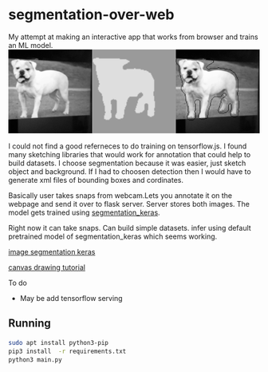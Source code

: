 
# segmentation-over-web
My attempt at making an interactive app that works from browser
and trains an ML model.
![alt text](https://raw.githubusercontent.com/shsh-a/segmentation-over-web/master/static/out2.png)

I could not find a good referneces to do training
on tensorflow.js. I found many sketching libraries
 that would work for annotation that could help to build datasets.
I choose segmentation because it
was easier, just sketch object and background. If
I had to choosen detection then I would have to generate
xml files of bounding boxes and cordinates.

Basically user takes snaps from webcam.Lets you annotate it
on the webpage and send it over to flask server.
Server stores  both images. The model gets
trained using [segmentation_keras](https://github.com/divamgupta/image-segmentation-keras).


Right now it  can take snaps. Can build simple datasets.
infer using default pretrained  model of segmentation_keras
which seems working. 

[image segmentation keras](https://github.com/divamgupta/image-segmentation-keras)

[canvas drawing tutorial](http://www.williammalone.com/articles/create-html5-canvas-javascript-drawing-app/#demo-simple)


To do
- May be add tensorflow serving

## Running
	





```bash
sudo apt install python3-pip
pip3 install  -r requirements.txt
python3 main.py
```
